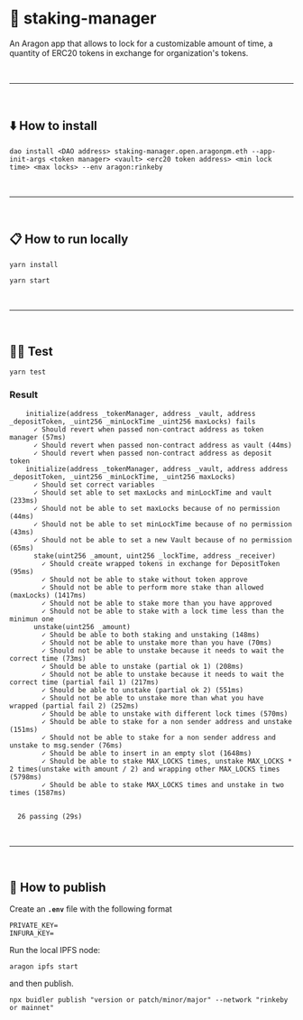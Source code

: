 # :crystal_ball: staking-manager

An Aragon app that allows to lock for a customizable amount of time, a quantity of ERC20 tokens in exchange for organization's tokens.

&nbsp;

***

&nbsp;

## :arrow_down: How to install

```
dao install <DAO address> staking-manager.open.aragonpm.eth --app-init-args <token manager> <vault> <erc20 token address> <min lock time> <max locks> --env aragon:rinkeby
```

&nbsp;

***

&nbsp;

## :clipboard: How to run locally

```
yarn install
```

```
yarn start
```

&nbsp;

***

&nbsp;

## :guardsman: Test

```
yarn test
```

### Result

```
    initialize(address _tokenManager, address _vault, address _depositToken, _uint256 _minLockTime _uint256 maxLocks) fails
      ✓ Should revert when passed non-contract address as token manager (57ms)
      ✓ Should revert when passed non-contract address as vault (44ms)
      ✓ Should revert when passed non-contract address as deposit token
    initialize(address _tokenManager, address _vault, address address _depositToken, _uint256 _minLockTime, _uint256 maxLocks)
      ✓ Should set correct variables
      ✓ Should set able to set maxLocks and minLockTime and vault (233ms)
      ✓ Should not be able to set maxLocks because of no permission (44ms)
      ✓ Should not be able to set minLockTime because of no permission (43ms)
      ✓ Should not be able to set a new Vault because of no permission (65ms)
      stake(uint256 _amount, uint256 _lockTime, address _receiver)
        ✓ Should create wrapped tokens in exchange for DepositToken (95ms)
        ✓ Should not be able to stake without token approve
        ✓ Should not be able to perform more stake than allowed (maxLocks) (1417ms)
        ✓ Should not be able to stake more than you have approved
        ✓ Should not be able to stake with a lock time less than the minimun one
      unstake(uint256 _amount)
        ✓ Should be able to both staking and unstaking (148ms)
        ✓ Should not be able to unstake more than you have (70ms)
        ✓ Should not be able to unstake because it needs to wait the correct time (73ms)
        ✓ Should be able to unstake (partial ok 1) (208ms)
        ✓ Should not be able to unstake because it needs to wait the correct time (partial fail 1) (217ms)
        ✓ Should be able to unstake (partial ok 2) (551ms)
        ✓ Should not be able to unstake more than what you have wrapped (partial fail 2) (252ms)
        ✓ Should be able to unstake with different lock times (570ms)
        ✓ Should be able to stake for a non sender address and unstake (151ms)
        ✓ Should not be able to stake for a non sender address and unstake to msg.sender (76ms)
        ✓ Should be able to insert in an empty slot (1648ms)
        ✓ Should be able to stake MAX_LOCKS times, unstake MAX_LOCKS * 2 times(unstake with amount / 2) and wrapping other MAX_LOCKS times (5798ms)
        ✓ Should be able to stake MAX_LOCKS times and unstake in two times (1587ms)


  26 passing (29s)
```

&nbsp;

***

&nbsp;

## :rocket: How to publish

Create an __`.env`__ file with the following format

```
PRIVATE_KEY=
INFURA_KEY=
```

Run the local IPFS node:

```
aragon ipfs start
```

and then publish.

```
npx buidler publish "version or patch/minor/major" --network "rinkeby or mainnet"
```